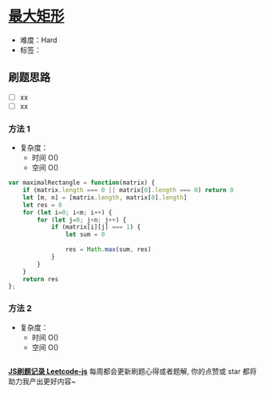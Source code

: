 # [最大矩形](https://leetcode-cn.com/problems/maximal-rectangle/)

- 难度：Hard
- 标签：

## 刷题思路

- [ ] xx
- [ ] xx

### 方法 1

- 复杂度：
    - 时间 O()
    - 空间 O()

``` js
var maximalRectangle = function(matrix) {
    if (matrix.length === 0 || matrix[0].length === 0) return 0
    let [m, n] = [matrix.length, matrix[0].length]
    let res = 0
    for (let i=0; i<m; i++) {
        for (let j=0; j<n; j++) {
            if (matrix[i][j] === 1) {
                let sum = 0
                
                res = Math.max(sum, res)
            }
        }
    }
    return res
};
```

### 方法 2

- 复杂度：
    - 时间 O()
    - 空间 O()

``` js

```

**[JS刷题记录 Leetcode-js](https://github.com/Nodreame/leetcode-js)** 每周都会更新刷题心得或者题解, 你的点赞或 star 都将助力我产出更好内容~
